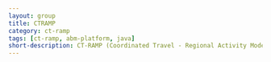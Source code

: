 ```yaml
---
layout: group
title: CTRAMP
category: ct-ramp
tags: [ct-ramp, abm-platform, java]
short-description: CT-RAMP (Coordinated Travel - Regional Activity Modeling Platform) is a Java-based activity-modeling framework 
---
```

